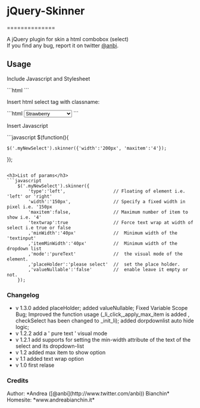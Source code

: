 <h1>jQuery-Skinner</h2>
==============

A jQuery plugin for skin a html combobox (select)
<br>
If you find any bug, report it on twitter [@anbi](http://www.twitter.com/anbi).

<h2>Usage</h2>
<p>Include Javascript and Stylesheet</p>
```html
<script src="js/jquery-skinner.js" type="text/javascript"></script>
<link href="css/jquery-skinner.css" rel="stylesheet" />
```
<p>Insert html select tag with classname:</p>
```html
<select class="myNewSelect">
	<option>Banana</option>
	<option>Cucumber</option>
	<option selected="selected">Strawberry</option>
	<option>Hedge apple</option>
	<option>Boysenberry</option>
	<option>Apple</option>
	<option>Pomegranate tree</option>
</select>
```
<p>Insert Javascript</p>
```javascript
$(function(){

	$('.myNewSelect').skinner({'width':'200px', 'maxitem':'4'});

});
```

<h3>List of params</h3>
```javascript
	$('.myNewSelect').skinner({
		'type':'left',					// Floating of element i.e. 'left' or 'right'
		'width':'150px',				// Specify a fixed width in pixel i.e. '150px
		'maxitem':false,				// Maximum number of item to show i.e. '4'
		'textwrap':true					// Force text wrap at width of select i.e true or false
		,'minWidth':'40px'				//	Minimum width of the 'textinput'
		,'itemMinWidth':'40px'			//	Minimum width of the dropdown list
		,'mode':'pureText'				//	the visual mode of the element.
		,'placeHolder':'please select'	//	set the place holder.
		,'valueNullable':'false'		//	enable leave it empty or not.
	});
```

<h3>Changelog</h3>
<ul>

<li>v 1.3.0 added placeHolder; added valueNullable; Fixed Variable Scope Bug;
				Improved the function usage (_li_click,_apply_max_item is added
					, checkSelect has been changed to _init_li);
				added dorpdownlist auto hide logic;</li>
<li>v 1.2.2 add a ' pure text ' visual mode</li>
<li>v 1.2.1 add supports for setting the min-width attribute of the text of the select and its dropdown-list</li>
<li>v 1.2 added max item to show option</li>
<li>v 1.1 added text wrap option</li>
<li>v 1.0 first relase</li>
</ul>

<h3>Credits</h3>
Author: *Andrea ([@anbi](http://www.twitter.com/anbi)) Bianchin*<br>
Homesite: *www.andreabianchin.it*

